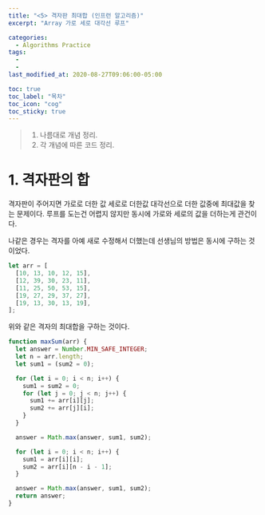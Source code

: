 ```yaml
---
title: "<5> 격자판 최대합 (인프런 알고리즘)"
excerpt: "Array 가로 세로 대각선 루프"

categories:
  - Algorithms Practice
tags:
  -
  -
last_modified_at: 2020-08-27T09:06:00-05:00

toc: true
toc_label: "목차"
toc_icon: "cog"
toc_sticky: true
---
```


> 1. 나름대로 개념 정리.
> 2. 각 개념에 따른 코드 정리.

# 1. 격자판의 합

격자판이 주어지면 가로로 더한 값 세로로 더한값 대각선으로 더한 값중에 최대값을 찾는 문제이다. 루프를 도는건 어렵지 않지만 동시에 가로와 세로의 값을 더하는게 관건이다.

나같은 경우는 격자를 아예 새로 수정해서 더했는데 선생님의 방법은 동시에 구하는 것이었다.

```javascript
let arr = [
  [10, 13, 10, 12, 15],
  [12, 39, 30, 23, 11],
  [11, 25, 50, 53, 15],
  [19, 27, 29, 37, 27],
  [19, 13, 30, 13, 19],
];
```

위와 같은 격자의 최대합을 구하는 것이다.

```javascript
function maxSum(arr) {
  let answer = Number.MIN_SAFE_INTEGER;
  let n = arr.length;
  let sum1 = (sum2 = 0);

  for (let i = 0; i < n; i++) {
    sum1 = sum2 = 0;
    for (let j = 0; j < n; j++) {
      sum1 += arr[i][j];
      sum2 += arr[j][i];
    }
  }

  answer = Math.max(answer, sum1, sum2);

  for (let i = 0; i < n; i++) {
    sum1 = arr[i][i];
    sum2 = arr[i][n - i - 1];
  }

  answer = Math.max(answer, sum1, sum2);
  return answer;
}
```
